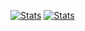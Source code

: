 <!--START_SECTION:waka-->

[![Stats](https://github-readme-stats.vercel.app/api?username=wobkobi&show_icons=true)](https://github.com/anuraghazra/github-readme-stats&theme=react)
[![Stats](https://github-readme-stats.vercel.app/api/wakatime?username=wobkobi&custom_title=All%20Time%20Stats)](https://github.com/anuraghazra/github-readme-stats&theme=react)
<!--END_SECTION:waka-->

